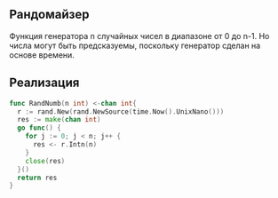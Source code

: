 ## Рандомайзер

Функция генератора n случайных чисел в диапазоне от 0 до n-1. Но числа могут быть предсказуемы, поскольку генератор сделан на основе времени.

## Реализация

```go
func RandNumb(n int) <-chan int{
  r := rand.New(rand.NewSource(time.Now().UnixNano()))
  res := make(chan int)
  go func() {
    for j := 0; j < n; j++ {
      res <- r.Intn(n)
    }
    close(res)
  }()
  return res
}
```
